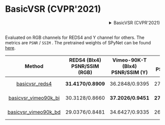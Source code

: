 # BasicVSR (CVPR'2021)

<!-- [ALGORITHM] -->

<details>
<summary align="right">BasicVSR (CVPR'2021)</summary>

```bibtex
@InProceedings{chan2021basicvsr,
  author = {Chan, Kelvin CK and Wang, Xintao and Yu, Ke and Dong, Chao and Loy, Chen Change},
  title = {BasicVSR: The Search for Essential Components in Video Super-Resolution and Beyond},
  booktitle = {Proceedings of the IEEE conference on computer vision and pattern recognition},
  year = {2021}
}
```

</details>

<br/>

Evaluated on RGB channels for REDS4 and Y channel for others. The metrics are `PSNR` / `SSIM` .
The pretrained weights of SPyNet can be found [here](https://download.openmmlab.com/mmediting/restorers/basicvsr/spynet_20210409-c6c1bd09.pth).

|                                                             Method                                                             | REDS4 (BIx4)<br>PSNR/SSIM (RGB) | Vimeo-90K-T (BIx4)<br>PSNR/SSIM (Y) | Vid4 (BIx4)<br>PSNR/SSIM (Y) | UDM10 (BDx4)<br>PSNR/SSIM (Y) | Vimeo-90K-T (BDx4)<br>PSNR/SSIM (Y) | Vid4 (BDx4)<br>PSNR/SSIM (Y) |                                                                                                               Download                                                                                                              |
|:------------------------------------------------------------------------------------------------------------------------------:|:-------------------------------:|:-----------------------------------:|:----------------------------:|:-----------------------------:|:-----------------------------------:|:----------------------------:|:-----------------------------------------------------------------------------------------------------------------------------------------------------------------------------------------------------------------------------------:|
|        [basicvsr_reds4](https://github.com/open-mmlab/mmediting/blob/master/configs/restorers/basicvsr/basicvsr_reds4.py)       |        **31.4170/0.8909**       |            36.2848/0.9395           |        27.2694/0.8318        |         33.4478/0.9306        |            34.4700/0.9286           |        24.4541/0.7455        |       [model](https://download.openmmlab.com/mmediting/restorers/basicvsr/basicvsr_reds4_20120409-0e599677.pth) \| [log](https://download.openmmlab.com/mmediting/restorers/basicvsr/basicvsr_reds4_20210409_092646.log.json)       |
| [basicvsr_vimeo90k_bi](https://github.com/open-mmlab/mmediting/blob/master/configs/restorers/basicvsr/basicvsr_vimeo90k_bi.py) |          30.3128/0.8660         |          **37.2026/0.9451**         |      **27.2755/0.8248**      |         34.5554/0.9434        |            34.8097/0.9316           |        25.0517/0.7636        | [model](https://download.openmmlab.com/mmediting/restorers/basicvsr/basicvsr_vimeo90k_bi_20210409-d2d8f760.pth) \| [log](https://download.openmmlab.com/mmediting/restorers/basicvsr/basicvsr_vimeo90k_bi_20210409_132702.log.json) |
| [basicvsr_vimeo90k_bd](https://github.com/open-mmlab/mmediting/blob/master/configs/restorers/basicvsr/basicvsr_vimeo90k_bd.py) |          29.0376/0.8481         |            34.6427/0.9335           |        26.2708/0.8022        |       **39.9953/0.9695**      |          **37.5501/0.9499**         |      **27.9791/0.8556**      | [model](https://download.openmmlab.com/mmediting/restorers/basicvsr/basicvsr_vimeo90k_bd_20210409-0154dd64.pth) \| [log](https://download.openmmlab.com/mmediting/restorers/basicvsr/basicvsr_vimeo90k_bd_20210409_132740.log.json) |
